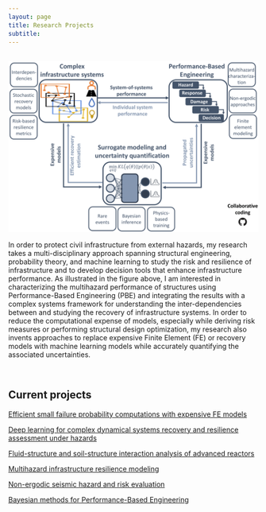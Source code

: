 ```yaml
---
layout: page
title: Research Projects
subtitle: 
---
```


<br />

<center><img style="float: center;" src="/img/AJ_Schem.png" width="650"></center>

In order to protect civil infrastructure from external hazards, my research takes a multi-disciplinary approach spanning structural engineering, probability theory, and machine learning to study the risk and resilience of infrastructure and to develop decision tools that enhance infrastructure performance. As illustrated in the figure above, I am interested in characterizing the multihazard performance of structures using Performance-Based Engineering (PBE) and integrating the results with a complex systems framework for understanding the inter-dependencies between and studying the recovery of infrastructure systems. In order to reduce the computational expense of models, especially while deriving risk measures or performing structural design optimization, my research also invents approaches to replace expensive Finite Element (FE) or recovery models with machine learning models while accurately quantifying the associated uncertainties.

<br />

## Current projects

[Efficient small failure probability computations with expensive FE models](Blogs/Small_Pf.md)
<br />

[Deep learning for complex dynamical systems recovery and resilience assessment under hazards](Blogs/DNN_CompSys.md)
<br />

[Fluid-structure and soil-structure interaction analysis of advanced reactors](Blogs/FSI_SSI.md)
<br />

[Multihazard infrastructure resilience modeling](Blogs/MH_res.md)
<br />

[Non-ergodic seismic hazard and risk evaluation](Blogs/Non_Ergodic.md)
<br />

[Bayesian methods for Performance-Based Engineering](Blogs/Bayes_PBE.md)
